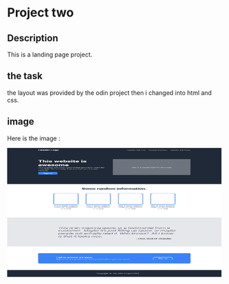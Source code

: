 # Project two

## Description

This is a landing page project. 
## the task  
the layout was provided by the odin project then i changed into html and css.

## image

Here is the image :

<img src="./img/layout.png" alt="layout" width="500" height="300">

